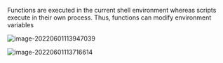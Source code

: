 
Functions are executed in the current shell environment whereas scripts execute in their own process. Thus, functions can modify environment variables

![image-20220601113947039](https://aliyun-oss-lpj.oss-cn-qingdao.aliyuncs.com/images/by-picgo/image-20220601113947039.png)

![image-20220601113716614](https://aliyun-oss-lpj.oss-cn-qingdao.aliyuncs.com/images/by-picgo/image-20220601113716614.png)

